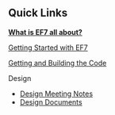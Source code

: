 ## Quick Links

**[What is EF7 all about?](https://github.com/aspnet/EntityFramework/wiki/What-is-EF7-all-about)**

[Getting Started with EF7](http://ef.readthedocs.org/en/latest/getting-started/index.html)

[Getting and Building the Code](https://github.com/aspnet/EntityFramework/wiki/Getting-and-Building-the-Code)

Design
* [Design Meeting Notes](https://github.com/aspnet/EntityFramework/wiki/Entity-Framework-Design-Meeting-Notes)
* [Design Documents](https://github.com/aspnet/EntityFramework/wiki/Design-Documents)

